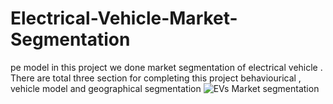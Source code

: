 # Electrical-Vehicle-Market-Segmentation
pe model in this project we done market segmentation of electrical vehicle . There are total three section for completing this project behaviourical , vehicle model and geographical segmentation
![EVs Market segmentation](Madhur198/EVs_Market_Segmentation/Image.png)
